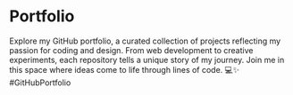 # Portfolio
 Explore my GitHub portfolio, a curated collection of projects reflecting my passion for coding and design. From web development to creative experiments, each repository tells a unique story of my journey. Join me in this space where ideas come to life through lines of code. 💻✨ #GitHubPortfolio 
